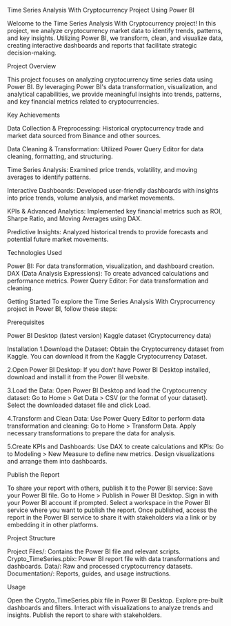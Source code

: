 
Time Series Analysis With Cryptocurrency Project Using Power BI

Welcome to the Time Series Analysis With Cryptocurrency project! In this project, we analyze cryptocurrency market data to identify trends, patterns, and key insights. Utilizing Power BI, we transform, clean, and visualize data, creating interactive dashboards and reports that facilitate strategic decision-making.

Project Overview

This project focuses on analyzing cryptocurrency time series data using Power BI. By leveraging Power BI's data transformation, visualization, and analytical capabilities, we provide meaningful insights into trends, patterns, and key financial metrics related to cryptocurrencies.

Key Achievements

Data Collection & Preprocessing: Historical cryptocurrency trade and market data sourced from Binance and other sources.

Data Cleaning & Transformation: Utilized Power Query Editor for data cleaning, formatting, and structuring.

Time Series Analysis: Examined price trends, volatility, and moving averages to identify patterns.

Interactive Dashboards: Developed user-friendly dashboards with insights into price trends, volume analysis, and market movements.

KPIs & Advanced Analytics: Implemented key financial metrics such as ROI, Sharpe Ratio, and Moving Averages using DAX.

Predictive Insights: Analyzed historical trends to provide forecasts and potential future market movements.

Technologies Used

Power BI: For data transformation, visualization, and dashboard creation.
DAX (Data Analysis Expressions): To create advanced calculations and performance metrics.
Power Query Editor: For data transformation and cleaning.


Getting Started
To explore the Time Series Analysis With Cryprocurrency project in Power BI, follow these steps:

Prerequisites

Power BI Desktop (latest version)
Kaggle dataset (Cryptocurrency data)

Installation
1.Download the Dataset: Obtain the Cryptocurrency dataset from Kaggle. You can download it from the Kaggle Cryptocurrency Dataset.

2.Open Power BI Desktop: If you don’t have Power BI Desktop installed, download and install it from the Power BI website.

3.Load the Data: Open Power BI Desktop and load the Cryptocurrency dataset:
Go to Home > Get Data > CSV (or the format of your dataset).
Select the downloaded dataset file and click Load.

4.Transform and Clean Data: Use Power Query Editor to perform data transformation and cleaning:
Go to Home > Transform Data.
Apply necessary transformations to prepare the data for analysis.

5.Create KPIs and Dashboards: Use DAX to create calculations and KPIs:
Go to Modeling > New Measure to define new metrics.
Design visualizations and arrange them into dashboards.

Publish the Report

To share your report with others, publish it to the Power BI service:
Save your Power BI file.
Go to Home > Publish in Power BI Desktop.
Sign in with your Power BI account if prompted.
Select a workspace in the Power BI service where you want to publish the report.
Once published, access the report in the Power BI service to share it with stakeholders via a link or by embedding it in other platforms.

Project Structure

Project Files/: Contains the Power BI file and relevant scripts.
Crypto_TimeSeries.pbix: Power BI report file with data transformations and dashboards.
Data/: Raw and processed cryptocurrency datasets.
Documentation/: Reports, guides, and usage instructions.

Usage

Open the Crypto_TimeSeries.pbix file in Power BI Desktop.
Explore pre-built dashboards and filters.
Interact with visualizations to analyze trends and insights.
Publish the report to share with stakeholders.
